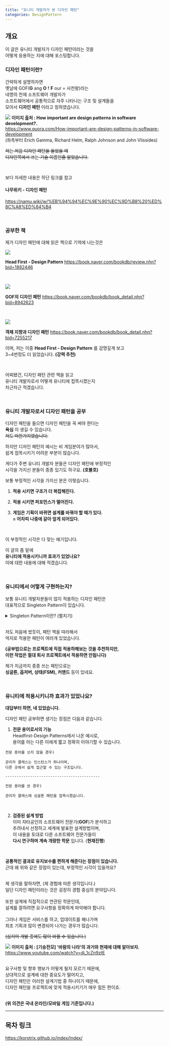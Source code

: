 ```yaml
---
title: "유니티 개발자가 본 디자인 패턴"
categories: DesignPattern
---
```


## 개요
이 글은 유니티 개발자가 디자인 패턴이라는 것을 <br>
어떻게 응용하는 지에 대해 포스팅합니다. <br>

### 디자인 패턴이란?
간략하게 설명하자면 <br>
옛날에 GOF(**G** ang **O** f **F** our = 사천왕)라는 <br>
네명의 천재 소프트웨어 개발자가 <br>
소프트웨어에서 공통적으로 자주 나타나는 구조 및 설계들을 <br>
모아서 **디자인 패턴** 이라고 칭하였습니다.

![](https://github.com/KorStrix/korstrix.github.io/blob/master/_images/GOF.png?raw=true)
**이미지 출처 :  How important are design patterns in software development?.** <br>
https://www.quora.com/How-important-are-design-patterns-in-software-development <br>
(좌측부터 Erich Gamma, Richard Helm, Ralph Johnson and John Vlissides) <br>

~~저는 처음 디자인 패턴을 들었을 때<br>
디자인쪽에서 쓰는 기술 이름인줄 알았습니다.~~ <br>

<br>

보다 자세한 내용은 하단 링크를 참고 <br>

#### 나무위키 - 디자인 패턴
https://namu.wiki/w/%EB%94%94%EC%9E%90%EC%9D%B8%20%ED%8C%A8%ED%84%B4

<br>

### 공부한 책
제가 디자인 패턴에 대해 읽은 책으로 기억에 나는것은 <br>

![](https://github.com/KorStrix/korstrix.github.io/blob/master/_images/%EC%B1%85_Headfirst%20-%20%EB%94%94%EC%9E%90%EC%9D%B8%ED%8C%A8%ED%84%B4.png?raw=true)

**Head First - Design Pattern**
https://book.naver.com/bookdb/review.nhn?bid=1882446

<br>

![](https://github.com/KorStrix/korstrix.github.io/blob/master/_images/%EC%B1%85_GoF%EC%9D%98%20%EB%94%94%EC%9E%90%EC%9D%B8%ED%8C%A8%ED%84%B4.png?raw=true)

**GOF의 디자인 패턴**
https://book.naver.com/bookdb/book_detail.nhn?bid=8942623

<br>

![](https://github.com/KorStrix/korstrix.github.io/blob/master/_images/%EC%B1%85_%EA%B0%9D%EC%B2%B4%EC%A7%80%ED%96%A5%EA%B3%BC%20%EB%94%94%EC%9E%90%EC%9D%B8%ED%8C%A8%ED%84%B4.png?raw=true)

**객체 지향과 디자인 패턴**
https://book.naver.com/bookdb/book_detail.nhn?bid=7255217

이며, 저는 이중 **Head First - Design Pattern** 를 감명깊게 보고 <br>
3~4번정도 더 읽었습니다. **(강력 추천)**

<br>

어찌됐건, 디자인 패턴 관련 책을 읽고 <br>
유니티 개발자로서 어떻게 유니티에 접목시켰는지 <br>
차근차근 적겠습니다.

<br>

### 유니티 개발자로서 디자인 패턴을 공부
디자인 패턴을 들으면 디자인 패턴을 꼭 써야 한다는 <br>
**욕심** 이 생길 수 있습니다. <br>
~~저도 마찬가지였습니다.~~ <br>

하지만 디자인 패턴의 예시는 비 게임분야가 많아서, <br>
쉽게 접목시키기 어려운 부분이 많습니다. <br>

게다가 주변 유니티 개발자 분들은 디자인 패턴에 부정적인 <br>
시각을 가지신 분들이 종종 있기도 하구요. **(호불호)** <br>

보통 부정적인 시각을 가지신 분은 이렇습니다. <br>

1. **적용 시키면 구조가 더 복잡해진다.**

2. **적용 시키면 퍼포먼스가 떨어진다.**

3. **게임은 기획이 바뀌면 설계를 바꿔야 할 때가 있다.** <br>
    **= 어차피 나중에 갈아 엎게 되어있다.** <br>

<br>

이 부정적인 시각은 다 맞는 얘기입니다. <br>

이 글의 좀 밑에 <br>
**유니티에 적용시키니까 효과가 있었나요?** <br>
이에 대한 내용에 대해 적겠습니다.

<br>

### 유니티에서 어떻게 구현하는지?

보통 유니티 개발자분들이 많이 적용하는 디자인 패턴은 <br>
대표적으로 Singleton Pattern이 있습니다. <br>


<details>
<summary>Singleton Pattern이란? (펼치기)</summary>
<div markdown="1">

---

싱글톤은 이름으로 알 수 있듯이 프로그램에 인스턴스가 하나만 <br>
있도록 보장되있는 객체입니다.

<br>
보통 유니티에서는 Manager 객체를 만들 때 사용합니다. <br>

<br>
저 역시 디자인 패턴을 모른 상태에서 싱글톤 패턴을 먼저 배우고 <br>
구현했던 경험이 있네요.

---

</div>
</details>

<br>

저도 처음에 썼듯이, 패턴 책을 따라해서 <br>
억지로 적용한 패턴이 여러개 있었습니다. <br>

**(공부법으로는 프로젝트에 직접 적용하해보는 것을 추천하지만,**  <br>
**이런 작업은 절대 회사 프로젝트에서 적용하면 안됩니다)** <br>

제가 지금까지 종종 쓰는 패턴으로는 <br>
**싱글톤, 옵저버, 상태(FSM), 커맨드** 등이 있네요. <br>

<br>

### 유니티에 적용시키니까 효과가 있었나요?

**대답부터 하면, 네 있었습니다.** <br>

디자인 패턴 공부하면 생기는 장점은 다음과 같습니다.
1. **전문 용어로서의 기능** <br>
Headfirst-Design Patterns에서 나온 예시로, <br>
용어를 아는 다른 이에게 짧고 정확히 이야기할 수 있습니다. <br>

```
전문 용어를 쓰지 않을 경우)

관리자 클래스는 인스턴스가 하나이며,
다른 곳에서 쉽게 접근할 수 있는 구조입니다.

------------------------------------------

전문 용어를 쓴 경우)

관리자 클래스에 싱글톤 패턴을 접목시켰습니다.
```

<br>

2. **검증된 설계 방법** <br>
이미 자타공인의 소프트웨어 전문가(**GOF**)가 분석하고<br>
추려내서 선정하고 세계에 발표한 설계방법이며, <br>
이 내용을 토대로 다른 소프트웨어 전문가들이 <br>
 **다시 연구하며 계속 개량한 학문** 입니다. (**현재진행**)

<br>

**공통적인 결과로 유지보수를 편하게 해준다는 장점이 있습니다.** <br>
근데 왜 위와 같은 장점이 있는데, 부정적인 시각이 있을까요? <br>

<br>
제 생각을 말하자면, (제 경험에 따른 생각입니다.) <br>
일단 디자인 패턴이라는 것은 굉장히 경험 중심의 분야입니다. <br>

<br>
또한 설계에 직접적으로 연관된 학문인데, <br>
설계를 잘하려면 요구사항을 정확하게 파악해야 합니다. <br>

<br>
그러나 게임은 서비스를 하고, 업데이트를 해나가며 <br>
최초 기획과 많이 변경되어 나가는 경우가 많습니다.<br>

~~(심지어 개발 중에도 많이 바뀔 수 있습니다.)~~

![](https://github.com/KorStrix/korstrix.github.io/blob/master/_images/%EB%B0%94%EB%9E%8C%EC%9D%98%EB%82%98%EB%9D%BC_%EB%AA%A8%EC%95%84%EC%9A%94.png?raw=true)
**이미지 출처 :  [기승전모] '바람의 나라'의 과거와 현재에 대해 알아보자.** <br>
https://www.youtube.com/watch?v=di_1cZn9ztE

<br>
요구사항 및 향후 행보가 어떻게 될지 모르기 때문에, <br>
상대적으로 설계에 대한 중요도가 떨어지고, <br>
디자인 패턴은 이러한 설계기법 중 하나이기 때문에, <br>
디자인 패턴을 프로젝트에 맞게 적용시키기가 매우 힘든 편이죠. <br>

<br>

**(위 의견은 국내 온라인/모바일 게임 기준입니다.)**

---
## 목차 링크
https://korstrix.github.io/index/Index/
